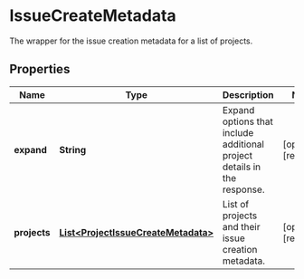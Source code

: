 

# IssueCreateMetadata

The wrapper for the issue creation metadata for a list of projects.

## Properties

| Name | Type | Description | Notes |
|------------ | ------------- | ------------- | -------------|
|**expand** | **String** | Expand options that include additional project details in the response. |  [optional] [readonly] |
|**projects** | [**List&lt;ProjectIssueCreateMetadata&gt;**](ProjectIssueCreateMetadata.md) | List of projects and their issue creation metadata. |  [optional] [readonly] |



